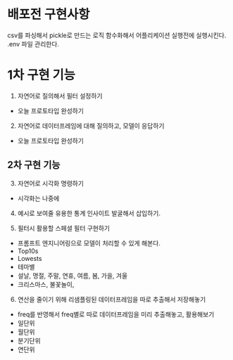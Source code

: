# 배포전 구현사항
csv를 파싱해서 pickle로 만드는 로직 함수화해서 어플리케이션 실행전에 실행시킨다.
.env 파일 관리한다.
# 1차 구현 기능
1. 자연어로 질의해서 필터 설정하기
- 오늘 프로토타입 완성하기
2. 자연어로 데이터프레임에 대해 질의하고, 모델이 응답하기
- 오늘 프로토타입 완성하기

## 2차 구현 기능
3. 자연어로 시각화 명령하기
- 시각화는 나중에
4. 예시로 보여줄 유용한 통계 인사이트 발굴해서 삽입하기.

5. 필터시 활용할 스페셜 필터 구현하기
- 프롬프트 엔지니어링으로 모델이 처리할 수 있게 해본다.
- Top10s
- Lowests
- 테마별
- 설날, 명절, 주말, 연휴, 여름, 봄, 가을, 겨울
- 크리스마스, 불꽃놀이, 

6. 연산을 줄이기 위해 리샘플링된 데이터프레임을 따로 추출해서 저장해놓기
- freq를 반영해서 freq별로 따로 데이터프레임을 미리 추출해놓고, 활용해보기
- 일단위
- 월단위
- 분기단위
- 연단위